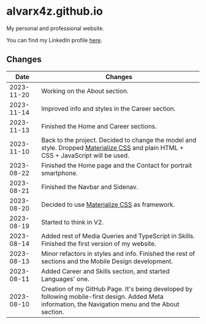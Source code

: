 # alvarx4z.github.io

My personal and professional website.

You can find my LinkedIn profile [here](https://www.linkedin.com/in/alvarodefranciscosanchez/).

## Changes

| Date | Changes |
|------|---------|
| 2023-11-20 | Working on the About section. |
| 2023-11-14 | Improved info and styles in the Career section. |
| 2023-11-13 | Finished the Home and Career sections. |
| 2023-11-10 | Back to the project. Decided to change the model and style. Dropped [Materialize CSS](https://materializecss.github.io/materialize) and plain HTML + CSS + JavaScript will be used. |
| 2023-08-22 | Finished the Home page and the Contact for portrait smartphone. |
| 2023-08-21 | Finished the Navbar and Sidenav. |
| 2023-08-20 | Decided to use [Materialize CSS](https://materializecss.github.io/materialize) as framework. |
| 2023-08-19 | Started to think in V2. |
| 2023-08-14 | Added rest of Media Queries and TypeScript in Skills. Finished the first version of my website. |
| 2023-08-13 | Minor refactors in styles and info. Finished the rest of sections and the Mobile Design development. |
| 2023-08-11 | Added Career and Skills section, and started Languages' one. |
| 2023-08-10 | Creation of my GitHub Page. It's being developed by following mobile-first design. Added Meta information, the Navigation menu and the About section. |
